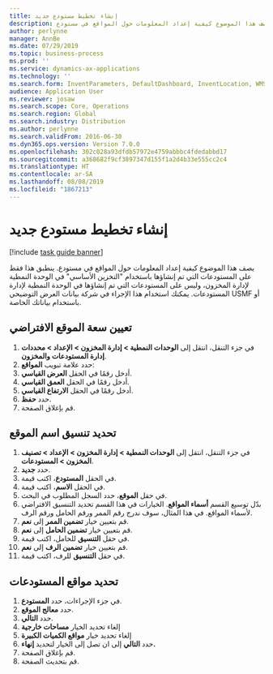 ```yaml
---
title: إنشاء تخطيط مستودع جديد
description: يصف هذا الموضوع كيفية إعداد المعلومات حول المواقع في مستودع.
author: perlynne
manager: AnnBe
ms.date: 07/29/2019
ms.topic: business-process
ms.prod: ''
ms.service: dynamics-ax-applications
ms.technology: ''
ms.search.form: InventParameters, DefaultDashboard, InventLocation, WMSLocationWizard
audience: Application User
ms.reviewer: josaw
ms.search.scope: Core, Operations
ms.search.region: Global
ms.search.industry: Distribution
ms.author: perlynne
ms.search.validFrom: 2016-06-30
ms.dyn365.ops.version: Version 7.0.0
ms.openlocfilehash: 302c028a93dfdb57972e4759abbbc4fdedabbd17
ms.sourcegitcommit: a368682f9cf3897347d155f1a2d4b33e555cc2c4
ms.translationtype: HT
ms.contentlocale: ar-SA
ms.lasthandoff: 08/08/2019
ms.locfileid: "1867213"
---
```

# <a name="create-a-new-warehouse-layout"></a>إنشاء تخطيط مستودع جديد

[!include [task guide banner](../../includes/task-guide-banner.md)]

يصف هذا الموضوع كيفية إعداد المعلومات حول المواقع في مستودع. ينطبق هذا فقط على المستودعات التي تم إنشاؤها باستخدام "التخزين الأساسي" في الوحدة النمطية لإدارة المخزون، وليس على المستودعات التي تم إنشاؤها في الوحدة النمطية لإدارة المستودعات. يمكنك استخدام هذا الإجراء في شركة بيانات العرض التوضيحي USMF أو باستخدام بياناتك الخاصة.


## <a name="set-the-default-location-capacity"></a>تعيين سعة الموقع الافتراضي
1. في جزء التنقل، انتقل إلى **الوحدات النمطية > إدارة المخزون > الإعداد > محددات إدارة المستودعات والمخزون‬**.
2. حدد علامة تبويب **المواقع**:
3. أدخل رقمًا في الحقل **العرض القياسي**.
4. أدخل رقمًا في الحقل **العمق القياسي‬**.
5. أدخل رقمًا في الحقل **الارتفاع القياسي‬**.
6. حدد **حفظ**.
7. قم بإغلاق الصفحة.

## <a name="define-the-location-name-format"></a>تحديد تنسيق اسم الموقع
1. في جزء التنقل، انتقل إلى **الوحدات النمطية > إدارة المخزون > الإعداد > تصنيف المخزون‬ > المستودعات**.
2. حدد **جديد**.
3. في الحقل **المستودع**، اكتب قيمة.
4. في الحقل **الاسم**، اكتب قيمة.
5. في حقل **الموقع**، حدد السجل المطلوب في البحث.
6. بدّل توسيع القسم **أسماء المواقع**. الخيارات في هذا القسم تحديد التنسيق الافتراضي لأسماء المواقع. في هذا المثال، سوف ندرج رقم الممر ورقم الحامل ورقم الرف.  
7. قم بتعيين خيار **تضمين الممر‬** إلى **نعم**.
8. قم بتعيين خيار **تضمين الحامل** إلى **نعم**. 
9. في حقل **التنسيق** للحامل، اكتب قيمة.
10. قم بتعيين خيار **تضمين الرف** إلى **نعم**.
11. في حقل **التنسيق** للرف، اكتب قيمة.

## <a name="define-warehouse-locations"></a>تحديد مواقع المستودعات
1. في جزء الإجراءات، حدد **المستودع**.
2. حدد **معالج الموقع**.
3. حدد **التالي**.
4. إلغاء تحديد الخيار **مساحات خارجية**
5. إلغاء تحديد خيار **مواقع الكميات الكبيرة**
6. حدد **التالي** إلى ان تصل إلى الخيار لتحديد **إنهاء.**
7. قم بإغلاق الصفحة.
8. قم بتحديث الصفحة.

